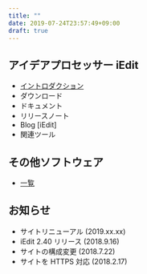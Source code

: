 ```yaml
---
title: ""
date: 2019-07-24T23:57:49+09:00
draft: true
---
```


## アイデアプロセッサー iEdit

- [イントロダクション](software/iedit/)
- ダウンロード
- ドキュメント
- リリースノート
- Blog [iEdit]
- 関連ツール

## その他ソフトウェア

- [一覧](software/)

## お知らせ

- サイトリニューアル (2019.xx.xx)
- iEdit 2.40 リリース (2018.9.16)
- サイトの構成変更 (2018.7.22)
- サイトを HTTPS 対応 (2018.2.17)